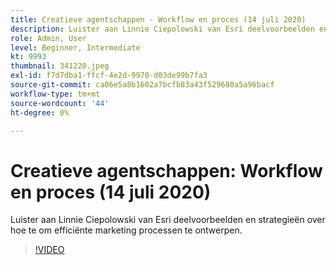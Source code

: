 ```yaml
---
title: Creatieve agentschappen - Workflow en proces (14 juli 2020)
description: Luister aan Linnie Ciepolowski van Esri deelvoorbeelden en strategieën over hoe te om efficiënte marketing processen te ontwerpen.
role: Admin, User
level: Beginner, Intermediate
kt: 9993
thumbnail: 341220.jpeg
exl-id: f7d7dba1-ffcf-4e2d-9970-d03de99b7fa3
source-git-commit: ca06e5a8b1602a7bcfb83a43f529680a5a96bacf
workflow-type: tm+mt
source-wordcount: '44'
ht-degree: 0%

---
```


# Creatieve agentschappen: Workflow en proces (14 juli 2020)

Luister aan Linnie Ciepolowski van Esri deelvoorbeelden en strategieën over hoe te om efficiënte marketing processen te ontwerpen.

>[!VIDEO](https://video.tv.adobe.com/v/341220/?quality=12&learn=on)
